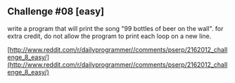 Challenge #08 [easy]
-------------------

write a program that will print the song "99 bottles of beer on the wall".
for extra credit, do not allow the program to print each loop on a new line.

[http://www.reddit.com/r/dailyprogrammer//comments/pserp/2162012_challenge_8_easy/](http://www.reddit.com/r/dailyprogrammer//comments/pserp/2162012_challenge_8_easy/)